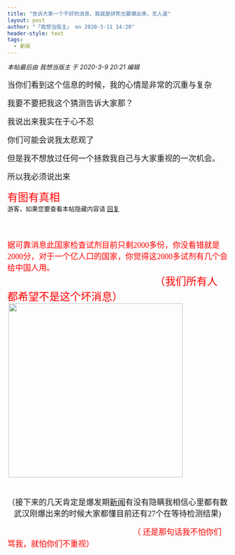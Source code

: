 ```yaml
---
title: "告诉大家一个不好的消息，我就是拼死也要爆出来，无人道"
layout: post
author: "「我想当版主」 on 2020-3-11 14:20"
header-style: text
tags:
  - 新闻
---
```


<head>
 <script type="text/javascript">replyreload += ',' + 6376101;</script>
</head>
<body>
 <i class="pstatus"> 本帖最后由 我想当版主 于 2020-3-9 20:21 编辑 </i>
 <br> 
 <br> 
 <font face="微软雅黑"><font size="4">当你们看到这个信息的时候，我的心情是非常的沉重与复杂</font><br> <br> <font size="4">我要不要把我这个猜测告诉大家那？</font><br> <br> <font size="4">我说出来我实在于心不忍</font><br> <br> <font size="4">你们可能会说我太悲观了</font><br> <br> <font size="4">但是我不想放过任何一个拯救我自己与大家重视的一次机会。</font><br> <br> <font size="4">所以我必须说出来&nbsp;&nbsp;</font><br> <br> </font>
 <font color="#ff00"><font face="微软雅黑"><font size="5">有图有真相</font></font></font>
 <font face="微软雅黑"><br> </font> 
 <div class="locked">
   游客，如果您要查看本帖隐藏内容请 
  <a href="forum.php?mod=post&amp;action=reply&amp;fid=2&amp;tid=576967" onclick="showWindow('reply', this.href)">回复</a> 
 </div>
 <font face="微软雅黑"><font size="4"><br> <br> </font></font>
 <br> 
 <font face="微软雅黑"><font size="4"><font color="#ff0000">据可靠消息此国家检查试剂目前只剩2000多份，你没看错就是2000分，对于一个亿人口的国家，你觉得这2000多试剂有几个会给中国人用。</font></font></font>
 <font face="微软雅黑"><font size="4"><br> &nbsp; &nbsp;&nbsp; &nbsp;&nbsp; &nbsp;&nbsp; &nbsp;&nbsp; &nbsp;&nbsp; &nbsp;&nbsp; &nbsp;&nbsp; &nbsp;&nbsp; &nbsp;&nbsp; &nbsp;&nbsp; &nbsp;&nbsp; &nbsp;&nbsp; &nbsp;&nbsp; &nbsp;&nbsp; &nbsp;&nbsp; &nbsp;&nbsp; &nbsp;&nbsp; &nbsp;&nbsp; &nbsp;&nbsp; &nbsp;&nbsp; &nbsp;&nbsp; &nbsp;&nbsp; &nbsp;&nbsp; &nbsp;&nbsp;&nbsp;</font></font>
 <font face="微软雅黑"><font size="5"><font color="#ff0000">（我们所有人都希望不是这个坏消息）</font></font></font>
 <font face="微软雅黑"><font size="4"> </font><br> 
  <div align="center"> 
   <div align="right"> 
    <font size="4"> 
     <ignore_js_op> 
      <img aid="1340318" src="https://bbs.boniu123.cc/data/attachment/forum/202003/09/192656be05ua1pfzq5hpa6.jpeg" zoomfile="data/attachment/forum/202003/09/192656be05ua1pfzq5hpa6.jpeg" file="data/attachment/forum/202003/09/192656be05ua1pfzq5hpa6.jpeg" width="398" inpost="1"> 
      <div class="tip tip_4 aimg_tip" id="aimg_1340318_menu" style="position: absolute; display: none" disautofocus="true"> 
       <div class="xs0"> 
        <p><strong>3e238b0741c94b94a3025376c676bd89.jpeg</strong> <em class="xg1">(25.97 KB, 下载次数: 0)</em></p> 
        <p> <a href="forum.php?mod=attachment&amp;aid=MTM0MDMxOHw5MTc5NmFkYnwxNTgzOTA4MDg1fDB8NTc2OTY3&amp;nothumb=yes" target="_blank">下载附件</a> &nbsp;<a href="javascript:;" onclick="showWindow(this.id, this.getAttribute('url'), 'get', 0);" id="savephoto_1340318" url="home.php?mod=spacecp&amp;ac=album&amp;op=saveforumphoto&amp;aid=1340318&amp;handlekey=savephoto_1340318">保存到相册</a> </p> 
        <p class="xg1 y"><span title="2020-3-9 19:26">前天&nbsp;19:26</span> 上传</p> 
       </div> 
       <div class="tip_horn"></div> 
      </div> 
     </ignore_js_op> &nbsp; &nbsp;&nbsp; &nbsp;&nbsp; &nbsp;&nbsp; &nbsp;&nbsp; &nbsp;&nbsp; &nbsp;&nbsp; &nbsp;&nbsp; &nbsp;&nbsp; &nbsp;&nbsp; &nbsp;&nbsp; &nbsp;&nbsp; &nbsp;&nbsp; &nbsp;&nbsp; &nbsp;&nbsp; &nbsp;&nbsp; &nbsp;&nbsp; &nbsp;&nbsp; &nbsp;&nbsp; &nbsp;&nbsp; &nbsp;&nbsp; &nbsp;&nbsp; &nbsp;&nbsp; &nbsp;&nbsp; &nbsp; </font> 
   </div> 
   <br> 
   <font size="4">（接下来的几天肯定是爆发期<a href="https://bbs.boniu123.cc/forum-279-1.html" target="_blank" class="relatedlink">新闻</a>有没有隐瞒我相信心里都有数武汉刚爆出来的时候大家都懂目前还有27个在等待检测结果)</font> 
  </div></font>
 <font face="微软雅黑"><br> </font>
 <font face="微软雅黑"><font size="4">&nbsp; &nbsp;&nbsp; &nbsp;&nbsp; &nbsp;&nbsp; &nbsp;&nbsp; &nbsp;&nbsp; &nbsp;&nbsp; &nbsp;&nbsp; &nbsp;&nbsp; &nbsp;&nbsp; &nbsp;&nbsp; &nbsp;&nbsp; &nbsp;&nbsp; &nbsp;&nbsp; &nbsp;&nbsp; &nbsp;&nbsp; &nbsp;&nbsp; &nbsp;&nbsp; &nbsp;&nbsp; &nbsp;&nbsp;&nbsp;</font></font>
 <font face="微软雅黑"><font color="#ff0000"><font size="5">&nbsp; &nbsp;</font><font size="4">（ 还是那句话我不怕你们骂我，就怕你们不重视）</font></font></font>
 <br>
</body>


